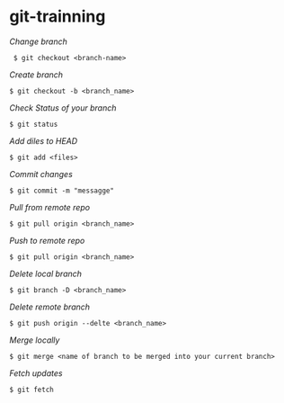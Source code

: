 # git-trainning

*Change branch*
```console
 $ git checkout <branch-name>
```

*Create branch*
```console
$ git checkout -b <branch_name>
```

*Check Status of your branch*
```console
$ git status
```

*Add diles to HEAD*
```console
$ git add <files>
```

*Commit changes*
```console
$ git commit -m "messagge"
```

*Pull from remote repo*
```console
$ git pull origin <branch_name>
```

*Push to remote repo*
```console
$ git pull origin <branch_name>
```

*Delete local branch*
```console
$ git branch -D <branch_name>
```

*Delete remote branch*
```console
$ git push origin --delte <branch_name>
```

*Merge locally*
```console
$ git merge <name of branch to be merged into your current branch>
```

*Fetch updates*
```console
$ git fetch
```